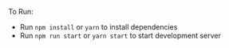 To Run:
* Run `npm install` or `yarn` to install dependencies
* Run `npm run start` or `yarn start` to start development server